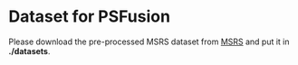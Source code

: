 # Dataset for PSFusion

Please download the pre-processed MSRS dataset from [MSRS](https://pan.baidu.com/s/18q_3IEHKZ48YBy2PzsOtRQ?pwd=MSRS) and put it in **./datasets**.
